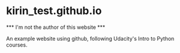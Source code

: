 kirin_test.github.io
====================

*** I'm not the author of this website ***

An example website using github, following Udacity's Intro to Python courses.
